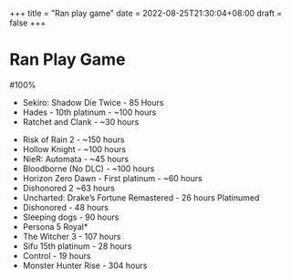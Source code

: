 +++
title =  "Ran play game"
date = 2022-08-25T21:30:04+08:00
draft = false
+++
# Ran Play Game

#100%
- Sekiro: Shadow Die Twice - 85 Hours
- Hades - 10th platinum - ~100 hours
- Ratchet and Clank - ~30 hours
* Risk of Rain 2 - ~150 hours
* Hollow Knight - ~100 hours
* NieR: Automata - ~45 hours
* Bloodborne (No DLC) - ~100 hours
* Horizon Zero Dawn - First platinum - ~60 hours
* Dishonored 2 ~63 hours
* Uncharted: Drake’s Fortune Remastered - 26 hours
Platinumed
* Dishonored - 48 hours
* Sleeping dogs - 90 hours
* Persona 5 Royal*
* The Witcher 3 - 107 hours
* Sifu 15th platinum - 28 hours
* Control - 19 hours
* Monster Hunter Rise - 304 hours
